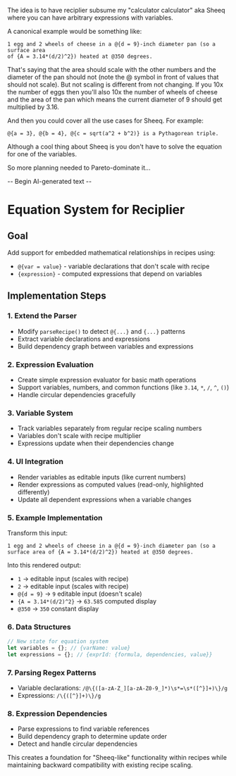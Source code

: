 The idea is to have reciplier subsume my "calculator calculator" aka Sheeq where
you can have arbitrary expressions with variables.

A canonical example would be something like:

```
1 egg and 2 wheels of cheese in a @{d = 9}-inch diameter pan (so a surface area 
of {A = 3.14*(d/2)^2}) heated at @350 degrees.
```

That's saying that the area should scale with the other numbers and the diameter
of the pan should not (note the @ symbol in front of values that should not 
scale). But not scaling is different from not changing. If you 10x the number of
eggs then you'll also 10x the number of wheels of cheese and the area of the pan
which means the current diameter of 9 should get multiplied by 3.16.

And then you could cover all the use cases for Sheeq. For example:

```
@{a = 3}, @{b = 4}, @{c = sqrt(a^2 + b^2)} is a Pythagorean triple.
```

Although a cool thing about Sheeq is you don't have to solve the equation for
one of the variables.

So more planning needed to Pareto-dominate it...

-- Begin AI-generated text --

# Equation System for Reciplier

## Goal
Add support for embedded mathematical relationships in recipes using:
- `@{var = value}` - variable declarations that don't scale with recipe
- `{expression}` - computed expressions that depend on variables

## Implementation Steps

### 1. Extend the Parser
- Modify `parseRecipe()` to detect `@{...}` and `{...}` patterns
- Extract variable declarations and expressions
- Build dependency graph between variables and expressions

### 2. Expression Evaluation
- Create simple expression evaluator for basic math operations
- Support variables, numbers, and common functions (like `3.14`, `*`, `/`, `^`, `()`)
- Handle circular dependencies gracefully

### 3. Variable System
- Track variables separately from regular recipe scaling numbers
- Variables don't scale with recipe multiplier
- Expressions update when their dependencies change

### 4. UI Integration
- Render variables as editable inputs (like current numbers)
- Render expressions as computed values (read-only, highlighted differently)
- Update all dependent expressions when a variable changes

### 5. Example Implementation
Transform this input:
```
1 egg and 2 wheels of cheese in a @{d = 9}-inch diameter pan (so a surface area of {A = 3.14*(d/2)^2}) heated at @350 degrees.
```

Into this rendered output:
- `1` → editable input (scales with recipe)
- `2` → editable input (scales with recipe) 
- `@{d = 9}` → `9` editable input (doesn't scale)
- `{A = 3.14*(d/2)^2}` → `63.585` computed display
- `@350` → `350` constant display

### 6. Data Structures
```javascript
// New state for equation system
let variables = {}; // {varName: value}
let expressions = {}; // {exprId: {formula, dependencies, value}}
```

### 7. Parsing Regex Patterns
- Variable declarations: `/@\{([a-zA-Z_][a-zA-Z0-9_]*)\s*=\s*([^}]+)\}/g`
- Expressions: `/\{([^}]+)\}/g`

### 8. Expression Dependencies
- Parse expressions to find variable references
- Build dependency graph to determine update order
- Detect and handle circular dependencies

This creates a foundation for "Sheeq-like" functionality within recipes while maintaining backward compatibility with existing recipe scaling.